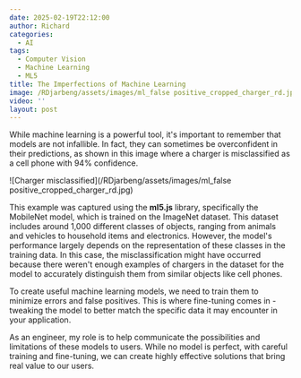 ```yaml
---
date: 2025-02-19T22:12:00
author: Richard
categories:
  - AI
tags:
  - Computer Vision
  - Machine Learning
  - ML5
title: The Imperfections of Machine Learning
image: /RDjarbeng/assets/images/ml_false positive_cropped_charger_rd.jpg
video: ''
layout: post
---
```

While machine learning is a powerful tool, it's important to remember that models are not infallible. In fact, they can sometimes be overconfident in their predictions, as shown in this image where a charger is misclassified as a cell phone with 94% confidence.

![Charger misclassified](/RDjarbeng/assets/images/ml_false positive_cropped_charger_rd.jpg)

This example was captured using the **ml5.js** library, specifically the MobileNet model, which is trained on the ImageNet dataset. This dataset includes around 1,000 different classes of objects, ranging from animals and vehicles to household items and electronics. However, the model's performance largely depends on the representation of these classes in the training data. In this case, the misclassification might have occurred because there weren't enough examples of chargers in the dataset for the model to accurately distinguish them from similar objects like cell phones.

To create useful machine learning models, we need to train them to minimize errors and false positives. This is where fine-tuning comes in - tweaking the model to better match the specific data it may encounter in your application. 

As an engineer, my role is to help communicate the possibilities and limitations of these models to users. While no model is perfect, with careful training and fine-tuning, we can create highly effective solutions that bring real value to our users.
